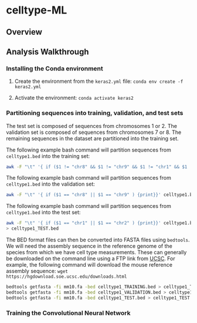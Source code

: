 # celltype-ML

## Overview


## Analysis Walkthrough

### Installing the Conda environment

1. Create the environment from the `keras2.yml` file: `conda env create -f keras2.yml`

2. Activate the environment: `conda activate keras2`


### Partitioning sequences into training, validation, and test sets

The test set is composed of sequences from chromosomes 1 or 2. The validation set is composed of sequences from chromosomes 7 or 8. The remaining sequences in the dataset are partitioned into the training set. 

The following example bash command will partition sequences from `celltype1.bed` into the training set:

```bash
awk -F "\t" '{ if ($1 != "chr8" && $1 != "chr9" && $1 != "chr1" && $1 != "chr2" ) {print}}' celltype1.bed > celltype1_TRAINING.bed
```
The following example bash command will partition sequences from `celltype1.bed` into the validation set:

```bash
awk -F "\t" '{ if ($1 == "chr8" || $1 == "chr9" ) {print}}' celltype1.bed  > celltype1_VALIDATION.bed
```

The following example bash command will partition sequences from `celltype1.bed` into the test set:

```bash
awk -F "\t" '{ if ($1 == "chr1" || $1 == "chr2" ) {print}}' celltype1.bed
> celltype1_TEST.bed
```

The BED format files can then be converted into FASTA files using `bedtools`. We will need the assembly sequence in the reference genome of the species from which we have cell type measurements. These can generally be downloaded on the command line using a FTP link from [UCSC](https://hgdownload.soe.ucsc.edu/downloads.html). For example, the following command will download the mouse reference assembly sequence: `wget https://hgdownload.soe.ucsc.edu/downloads.html`

```bash
bedtools getfasta -fi mm10.fa -bed celltype1_TRAINING.bed > celltype1_TRAINING.fa
bedtools getfasta -fi mm10.fa -bed celltype1_VALIDATION.bed > celltype1_VALIDATION.fa
bedtools getfasta -fi mm10.fa -bed celltype1_TEST.bed > celltype1_TEST.fa
```

### Training the Convolutional Neural Network
